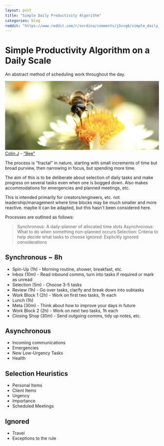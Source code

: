 ```yaml
---
layout: post
title: "Simple Daily Productivity Algorithm"
categories: blog
reddit: "https://www.reddit.com/r/sordina/comments/j5vvg6/simple_daily_productivity_algorithm_bows_and/"
---
```


# Simple Productivity Algorithm on a Daily Scale

An abstract method of scheduling work throughout the day.

<p class="attribution">
	<img src="/images/daily/bee.png" class="image fit" />
	<a href="https://www.flickr.com/photos/coljac/">Colin J</a> -
	<a href="https://flic.kr/p/6aKwT9">"Bee"</a>
</p>

<!--more-->

The process is "fractal" in nature, starting with small increments of time but broad purview, then narrowing in focus, but spending more time.

The aim of this is to be deliberate about selection of daily tasks and make progress on several tasks even when one is bogged down. Also makes accommodations for emergencies and planned meetings, etc.

This is intended primarily for creators/engineers, etc. not leadership/management where time blocks may be much smaller and more reactive. maybe it can be adapted, but this hasn't been considered here.

Processes are outlined as follows:

> Synchronous: A daily-planner of allocated time slots
> Asynchronous: What to do when something non-planned occurs
> Selection: Criteria to help decide what tasks to choose
> Ignored: Explicitly ignored considerations

## Synchronous ~ 8h

* Spin-Up (1h) - Morning routine, shower, breakfast, etc.
* Inbox (10m) - Read inbound comms, turn into tasks if required or mark as unread
* Selection (5m) - Choose 3-5 tasks
* Review (1h) - Go over tasks, clarify and break down into subtasks
* Work Block 1 (2h) - Work on first two tasks, 1h each
* Lunch (1h)
* Meta (30m) - Think about how to improve your days in future
* Work Block 2 (2h) - Work on next two tasks, 1h each
* Closing Shop (30m) - Send outgoing comms, tidy up notes, etc.

## Asynchronous

* Incoming communications
* Emergencies
* New Low-Urgency Tasks
* Health

## Selection Heuristics

* Personal Items
* Client Items
* Urgency
* Importance
* Scheduled Meetings

## Ignored

* Travel
* Exceptions to the rule
